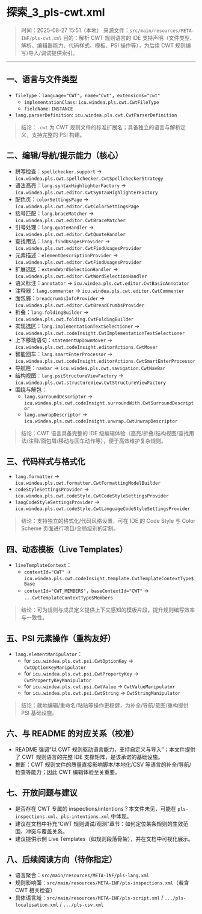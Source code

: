 # 探索_3_pls-cwt.xml

> 时间：2025-08-27 15:51（本地）
> 来源文件：`src/main/resources/META-INF/pls-cwt.xml`
> 目的：解析 CWT 规则语言的 IDE 支持声明（文件类型、解析、编辑器能力、代码样式、模板、PSI 操作等），为后续 CWT 规则编写/导入/调试提供索引。

---

## 一、语言与文件类型

- `fileType`：`language="CWT"`，`name="Cwt"`，`extensions="cwt"`
  - `implementationClass`: `icu.windea.pls.cwt.CwtFileType`
  - `fieldName`: `INSTANCE`
- `lang.parserDefinition`: `icu.windea.pls.cwt.CwtParserDefinition`

> 结论：`.cwt` 为 CWT 规则文件的标准扩展名；具备独立的语言与解析定义，支持完整的 PSI 构建。

## 二、编辑/导航/提示能力（核心）

- 拼写检查：`spellchecker.support` → `icu.windea.pls.cwt.spellchecker.CwtSpellcheckerStrategy`
- 语法高亮：`lang.syntaxHighlighterFactory` → `icu.windea.pls.cwt.editor.CwtSyntaxHighlighterFactory`
- 配色页：`colorSettingsPage` → `icu.windea.pls.cwt.editor.CwtColorSettingsPage`
- 括号匹配：`lang.braceMatcher` → `icu.windea.pls.cwt.editor.CwtBraceMatcher`
- 引号处理：`lang.quoteHandler` → `icu.windea.pls.cwt.editor.CwtQuoteHandler`
- 查找用法：`lang.findUsagesProvider` → `icu.windea.pls.cwt.editor.CwtFindUsagesProvider`
- 元素描述：`elementDescriptionProvider` → `icu.windea.pls.cwt.editor.CwtFindUsagesProvider`
- 扩展选区：`extendWordSelectionHandler` → `icu.windea.pls.cwt.editor.CwtWordSelectionHandler`
- 语义标注：`annotator` → `icu.windea.pls.cwt.editor.CwtBasicAnnotator`
- 注释器：`lang.commenter` → `icu.windea.pls.cwt.editor.CwtCommenter`
- 面包屑：`breadcrumbsInfoProvider` → `icu.windea.pls.cwt.editor.CwtBreadCrumbsProvider`
- 折叠：`lang.foldingBuilder` → `icu.windea.pls.cwt.folding.CwtFoldingBuilder`
- 实现选区：`lang.implementationTextSelectioner` → `icu.windea.pls.cwt.codeInsight.CwtImplementationTextSelectioner`
- 上下移动语句：`statementUpDownMover` → `icu.windea.pls.cwt.codeInsight.editorActions.CwtMover`
- 智能回车：`lang.smartEnterProcessor` → `icu.windea.pls.cwt.codeInsight.editorActions.CwtSmartEnterProcessor`
- 导航栏：`navbar` → `icu.windea.pls.cwt.navigation.CwtNavBar`
- 结构视图：`lang.psiStructureViewFactory` → `icu.windea.pls.cwt.structureView.CwtStructureViewFactory`
- 围绕与解包：
  - `lang.surroundDescriptor` → `icu.windea.pls.cwt.codeInsight.surroundWith.CwtSurroundDescriptor`
  - `lang.unwrapDescriptor` → `icu.windea.pls.cwt.codeInsight.unwrap.CwtUnwrapDescriptor`

> 结论：CWT 语言具备完整的 IDE 级编辑体验（高亮/折叠/结构视图/查找用法/注释/面包屑/移动与回车动作等），便于高效维护复杂规则。

## 三、代码样式与格式化

- `lang.formatter` → `icu.windea.pls.cwt.formatter.CwtFormattingModelBuilder`
- `codeStyleSettingsProvider` → `icu.windea.pls.cwt.codeStyle.CwtCodeStyleSettingsProvider`
- `langCodeStyleSettingsProvider` → `icu.windea.pls.cwt.codeStyle.CwtLanguageCodeStyleSettingsProvider`

> 结论：支持独立的格式化/代码风格设置，可在 IDE 的 Code Style 与 Color Scheme 页面进行项目/全局级别的定制。

## 四、动态模板（Live Templates）

- `liveTemplateContext`：
  - `contextId="CWT"` → `icu.windea.pls.cwt.codeInsight.template.CwtTemplateContextType$Base`
  - `contextId="CWT_MEMBERS"`，`baseContextId="CWT"` → `...CwtTemplateContextType$Members`

> 结论：可为规则与成员定义提供上下文感知的模板片段，提升规则编写效率与一致性。

## 五、PSI 元素操作（重构友好）

- `lang.elementManipulator`：
  - for `icu.windea.pls.cwt.psi.CwtOptionKey` → `CwtOptionKeyManipulator`
  - for `icu.windea.pls.cwt.psi.CwtPropertyKey` → `CwtPropertyKeyManipulator`
  - for `icu.windea.pls.cwt.psi.CwtValue` → `CwtValueManipulator`
  - for `icu.windea.pls.cwt.psi.CwtString` → `CwtStringManipulator`

> 结论：就地编辑/重命名/粘贴等操作更稳健，为补全/导航/意图/重构提供 PSI 基础设施。

## 六、与 README 的对应关系（校准）

- README 强调“以 CWT 规则驱动语言能力，支持自定义与导入”；本文件提供了 CWT 规则语言的完整 IDE 支撑矩阵，是该承诺的基础设施。
- 推断：CWT 规则文件的质量直接影响脚本/本地化/CSV 等语言的补全/导航/检查等能力；因此 CWT 编辑体验至关重要。

## 七、开放问题与建议

- 是否存在 CWT 专属的 inspections/intentions？本文件未见，可能在 `pls-inspections.xml`、`pls-intentions.xml` 中体现。
- 建议在文档中补充“CWT 规则调试/观测”章节：如何定位某条规则的生效范围、冲突与覆盖关系。
- 建议提供示例 Live Templates（如规则段落骨架），并在文档中可视化展示。

## 八、后续阅读方向（待你指定）

- 语言聚合：`src/main/resources/META-INF/pls-lang.xml`
- 规则影响面：`src/main/resources/META-INF/pls-inspections.xml`（若含 CWT 相关检查）
- 具体语言域：`src/main/resources/META-INF/pls-script.xml` / `.../pls-localisation.xml` / `.../pls-csv.xml`
